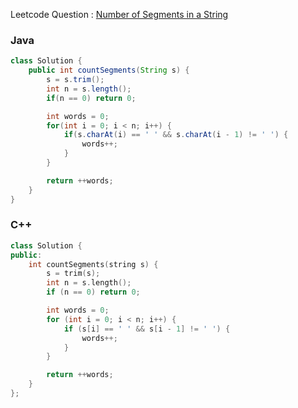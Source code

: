 Leetcode Question : [Number of Segments in a String](https://leetcode.com/problems/number-of-segments-in-a-string/)

### Java
```java
class Solution {
    public int countSegments(String s) {
        s = s.trim();
        int n = s.length();
        if(n == 0) return 0;

        int words = 0;
        for(int i = 0; i < n; i++) {
            if(s.charAt(i) == ' ' && s.charAt(i - 1) != ' ') {
                words++;
            }
        }

        return ++words;
    }
}
```

### C++
```cpp
class Solution {
public:
    int countSegments(string s) {
        s = trim(s);
        int n = s.length();
        if (n == 0) return 0;

        int words = 0;
        for (int i = 0; i < n; i++) {
            if (s[i] == ' ' && s[i - 1] != ' ') {
                words++;
            }
        }

        return ++words;
    }
};
```
